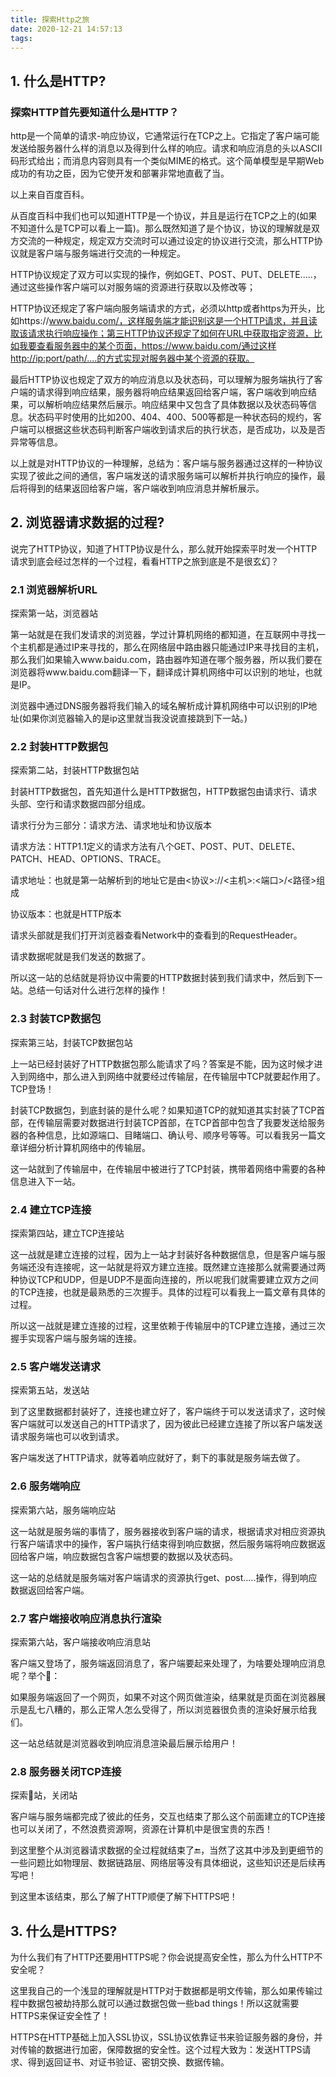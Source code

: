 ```yaml
---
title: 探索Http之旅
date: 2020-12-21 14:57:13
tags:
---
```

## 1. 什么是HTTP?




### 探索HTTP首先要知道什么是HTTP？

http是一个简单的请求-响应协议，它通常运行在TCP之上。它指定了客户端可能发送给服务器什么样的消息以及得到什么样的响应。请求和响应消息的头以ASCII码形式给出；而消息内容则具有一个类似MIME的格式。这个简单模型是早期Web成功的有功之臣，因为它使开发和部署非常地直截了当。

以上来自百度百科。





从百度百科中我们也可以知道HTTP是一个协议，并且是运行在TCP之上的(如果不知道什么是TCP可以看上一篇)。那么既然知道了是个协议，协议的理解就是双方交流的一种规定，规定双方交流时可以通过设定的协议进行交流，那么HTTP协议就是客户端与服务端进行交流的一种规定。





HTTP协议规定了双方可以实现的操作，例如GET、POST、PUT、DELETE.....，通过这些操作客户端可以对服务端的资源进行获取以及修改等；



HTTP协议还规定了客户端向服务端请求的方式，必须以http或者https为开头，比如https://www.baidu.com/，这样服务端才能识别这是一个HTTP请求，并且读取该请求执行响应操作；第三HTTP协议还规定了如何在URL中获取指定资源，比如我要查看服务器中的某个页面，https://www.baidu.com/通过这样http://ip:port/path/....的方式实现对服务器中某个资源的获取。



最后HTTP协议也规定了双方的响应消息以及状态码，可以理解为服务端执行了客户端的请求得到响应结果，服务器将响应结果返回给客户端，客户端收到响应结果，可以解析响应结果然后展示。响应结果中又包含了具体数据以及状态码等信息。状态码平时使用的比如200、404、400、500等都是一种状态码的规约，客户端可以根据这些状态码判断客户端收到请求后的执行状态，是否成功，以及是否异常等信息。



以上就是对HTTP协议的一种理解，总结为：客户端与服务器通过这样的一种协议实现了彼此之间的通信，客户端发送的请求服务端可以解析并执行响应的操作，最后将得到的结果返回给客户端，客户端收到响应消息并解析展示。











## 2. 浏览器请求数据的过程?


说完了HTTP协议，知道了HTTP协议是什么，那么就开始探索平时发一个HTTP请求到底会经过怎样的一个过程，看看HTTP之旅到底是不是很玄幻？



### 2.1 浏览器解析URL


探索第一站，浏览器站



第一站就是在我们发请求的浏览器，学过计算机网络的都知道，在互联网中寻找一个主机都是通过IP来寻找的，那么在网络层中路由器只能通过IP来寻找目的主机，那么我们如果输入www.baidu.com，路由器咋知道在哪个服务器，所以我们要在浏览器将www.baidu.com翻译一下，翻译成计算机网络中可以识别的地址，也就是IP。



浏览器中通过DNS服务器将我们输入的域名解析成计算机网络中可以识别的IP地址(如果你浏览器输入的是ip这里就当我没说直接跳到下一站。)



### 2.2 封装HTTP数据包


探索第二站，封装HTTP数据包站



封装HTTP数据包，首先知道什么是HTTP数据包，HTTP数据包由请求行、请求头部、空行和请求数据四部分组成。



请求行分为三部分：请求方法、请求地址和协议版本



请求方法：HTTP1.1定义的请求方法有八个GET、POST、PUT、DELETE、PATCH、HEAD、OPTIONS、TRACE。



请求地址：也就是第一站解析到的地址它是由<协议>://<主机>:<端口>/<路径>组成



协议版本：也就是HTTP版本





请求头部就是我们打开浏览器查看Network中的查看到的RequestHeader。







请求数据呢就是我们发送的数据了。





所以这一站的总结就是将协议中需要的HTTP数据封装到我们请求中，然后到下一站。总结一句话对什么进行怎样的操作！



### 2.3 封装TCP数据包


探索第三站，封装TCP数据包站



上一站已经封装好了HTTP数据包那么能请求了吗？答案是不能，因为这时候才进入到网络中，那么进入到网络中就要经过传输层，在传输层中TCP就要起作用了。TCP登场！



封装TCP数据包，到底封装的是什么呢？如果知道TCP的就知道其实封装了TCP首部，在传输层需要对数据进行封装TCP首部，在TCP首部中包含了我要发送给服务器的各种信息，比如源端口、目睹端口、确认号、顺序号等等。可以看我另一篇文章详细分析计算机网络中的传输层。



这一站就到了传输层中，在传输层中被进行了TCP封装，携带着网络中需要的各种信息进入下一站。

### 2.4 建立TCP连接


探索第四站，建立TCP连接站



这一战就是建立连接的过程，因为上一站才封装好各种数据信息，但是客户端与服务端还没有连接呢，这一站就是将双方建立连接。既然建立连接那么就需要通过两种协议TCP和UDP，但是UDP不是面向连接的，所以呢我们就需要建立双方之间的TCP连接，也就是最熟悉的三次握手。具体的过程可以看我上一篇文章有具体的过程。



所以这一战就是建立连接的过程，这里依赖于传输层中的TCP建立连接，通过三次握手实现客户端与服务端的连接。



### 2.5 客户端发送请求


探索第五站，发送站



到了这里数据都封装好了，连接也建立好了，客户端终于可以发送请求了，这时候客户端就可以发送自己的HTTP请求了，因为彼此已经建立连接了所以客户端发送请求服务端也可以收到请求。



客户端发送了HTTP请求，就等着响应就好了，剩下的事就是服务端去做了。

### 2.6 服务端响应


探索第六站，服务端响应站



这一站就是服务端的事情了，服务器接收到客户端的请求，根据请求对相应资源执行客户端请求中的操作，客户端执行结束得到响应数据，然后服务端将响应数据返回给客户端，响应数据包含客户端想要的数据以及状态码。





这一站的总结就是服务端对客户端请求的资源执行get、post.....操作，得到响应数据返回给客户端。



### 2.7 客户端接收响应消息执行渲染


探索第六站，客户端接收响应消息站



客户端又登场了，服务端返回消息了，客户端要起来处理了，为啥要处理响应消息呢？举个🌰：



如果服务端返回了一个网页，如果不对这个网页做渲染，结果就是页面在浏览器展示是乱七八糟的，那么正常人怎么受得了，所以浏览器很负责的渲染好展示给我们。



这一站总结就是浏览器收到响应消息渲染最后展示给用户！



### 2.8 服务器关闭TCP连接


探索🏁站，关闭站



客户端与服务端都完成了彼此的任务，交互也结束了那么这个前面建立的TCP连接也可以关闭了，不然浪费资源啊，资源在计算机中是很宝贵的东西！



到这里整个从浏览器请求数据的全过程就结束了🔚，当然了这其中涉及到更细节的一些问题比如物理层、数据链路层、网络层等没有具体细说，这些知识还是后续再写吧！





到这里本该结束，那么了解了HTTP顺便了解下HTTPS吧！



## 3. 什么是HTTPS?


为什么我们有了HTTP还要用HTTPS呢？你会说提高安全性，那么为什么HTTP不安全呢？



这里我自己的一个浅显的理解就是HTTP对于数据都是明文传输，那么如果传输过程中数据包被劫持那么就可以通过数据包做一些bad things！所以这就需要HTTPS来保证安全性了！



HTTPS在HTTP基础上加入SSL协议，SSL协议依靠证书来验证服务器的身份，并对传输的数据进行加密，保障数据的安全性。这个过程大致为：发送HTTPS请求、得到返回证书、对证书验证、密钥交换、数据传输。



